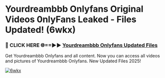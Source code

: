 # Yourdreambbb Onlyfans Original Videos 0nlyFans Leaked - Files Updated! (6wkx)

<h3>🔴 CLICK HERE 🌐==►► <a href="https://hideuri.com/03YgE1" rel="nofollow">Yourdreambbb Onlyfans Updated Files</a></h3>

Get Yourdreambbb Onlyfans and all content. Now you can access all videos and pictures of Yourdreambbb Onlyfans. New Updated Files 2025!

[![6wkx](https://i.imgur.com/NaUBvic.gif)](https://hideuri.com/03YgE1)
